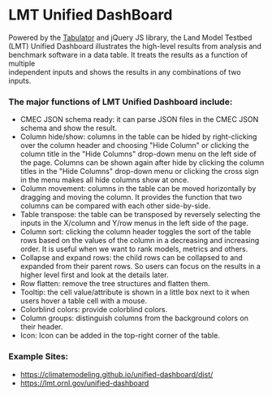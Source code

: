 LMT Unified DashBoard
=====================

Powered by the [Tabulator](https://github.com/olifolkerd/tabulator) and jQuery JS library, 
the Land Model Testbed (LMT) Unified Dashboard illustrates the high-level results from analysis 
and benchmark software in a data table.  It treats the results as a function of multiple  
independent inputs and shows the results in any combinations of two inputs.   

### The major functions of LMT Unified Dashboard include:

- CMEC JSON schema ready: it can parse JSON files in the CMEC JSON schema and show the result.
- Column hide/show: columns in the table can be hided by right-clicking  over the column header 
and choosing "Hide Column" or clicking the column title in the "Hide Columns" drop-down menu on 
the left side of the page. Columns can be shown again after hide by clicking the column titles in 
the "Hide Columns" drop-down menu or clicking the cross sign in the menu makes all hide columns show at once. 
- Column movement: columns in the table can be moved horizontally by dragging and moving the column. 
It provides the function that two columns can be compared with each other side-by-side.
- Table transpose: the table can be transposed by reversely selecting the inputs in the X/column and Y/row menus
 in the left side of the page.
- Column sort: clicking the column header toggles the sort of the table rows based on the values of the column
 in a decreasing and increasing order. It is useful when we want to rank models, metrics and others.
- Collapse and expand rows:  the child rows can be collapsed to and expanded from their parent rows. 
So users can focus on the results in a higher level first and look at the details later. 
- Row flatten: remove the tree structures and flatten them.
- Tooltip: the cell value/attribute is shown in a little box next to it when users hover a table cell with a mouse.
- Colorblind colors: provide colorblind colors.
- Column groups: distinguish columns  from the background colors on their header. 
- Icon: Icon can be added in the top-right corner of the table.


### Example Sites:
- https://climatemodeling.github.io/unified-dashboard/dist/
- https://lmt.ornl.gov/unified-dashboard



